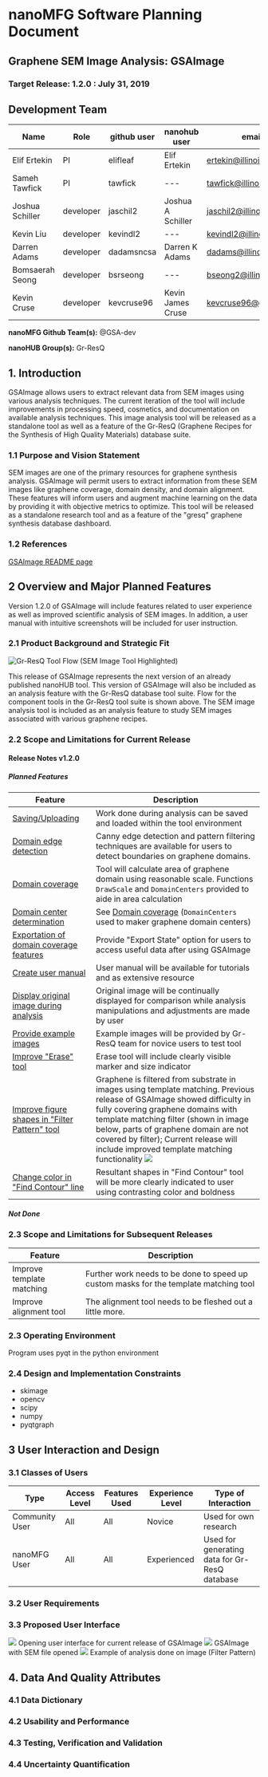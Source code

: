 # nanoMFG Software Planning Document
<!-- Replace text below with long title of project:short-name -->
## Graphene SEM Image Analysis: GSAImage
### Target Release: 1.2.0 : July 31, 2019

## Development Team
<!-- Complete table for all team members
 roles: PI, developer, validation
 status: active, inactive
-->
Name | Role | github user | nanohub user | email | status
---|---|---|---|---|---
Elif Ertekin | PI | elifleaf | Elif Ertekin | ertekin@illinois.edu | active
Sameh Tawfick | PI | tawfick | --- | tawfick@illinois.edu | active
Joshua Schiller | developer | jaschil2 | Joshua A Schiller | jaschil2@illinois.edu | active
Kevin Liu | developer | kevindl2 | --- | kevindl2@illinois.edu | inactive
Darren Adams | developer | dadamsncsa | Darren K Adams | dadams@illinois.edu | active
Bomsaerah Seong | developer | bsrseong | --- | bseong2@illinois.edu | active
Kevin Cruse | developer | kevcruse96 | Kevin James Cruse | kevcruse96@gmail.com | active


**nanoMFG Github Team(s):** @GSA-dev

**nanoHUB Group(s):** Gr-ResQ

## 1. Introduction
<!-- A  concise description of the current iteration of work. -->
GSAImage allows users to extract relevant data from SEM images using various analysis techniques. The current iteration of the tool will include improvements in processing speed, cosmetics, and documentation on available analysis techniques. This image analysis tool will be released as a standalone tool as well as a feature of the Gr-ResQ (Graphene Recipes for the Synthesis of High Quality Materials) database suite.

### 1.1 Purpose and Vision Statement
<!--Why are we building this tool? What is the key benefit? How does it relate to existing tools and existing software? How does it fit into the overall objectives for the nanoMFG node? Who will use it?-->
SEM images are one of the primary resources for graphene synthesis analysis. GSAImage will permit users to extract information from these SEM images like graphene coverage, domain density, and domain alignment. These features will inform users and augment machine learning on the data by providing it with objective metrics to optimize. This tool will be released as a standalone research tool and as a feature of the "gresq" graphene synthesis database dashboard.

### 1.2 References
<!--List any documents or background material that are relevant.  Links are useful. For instance, a link to a wiki or readme page in the project repository, or link to a uploaded file (doc, pdf, ppt, etc.).-->
[GSAImage README page](https://github.com/nanoMFG/GSA-Image/blob/master/README.md "GSAImage README page")

## 2 Overview and Major Planned Features
<!--Provide and overview characterising this proposed release.  Describe how users will interact with each proposed feature.-->
Version 1.2.0 of GSAImage will include features related to user experience as well as improved scientific analysis of SEM images. In addition, a user manual with intuitive screenshots will be included for user instruction.  

### 2.1 Product Background and Strategic Fit
<!--Provide context for the proposed product.  Is this a completely new projects, or next version of an existing project? This can include a description of any contextual research, or the status of any existing prototype application.  If this SPD describes a component, describe its relationship to larger system. Can include diagrams.-->

![Gr-ResQ Tool Flow (SEM Image Tool Highlighted)](file:///Users/kevcruse96/Desktop/nanoMFG/SPDs/gresq_flow.png)

This release of GSAImage represents the next version of an already published nanoHUB tool. This version of GSAImage will also be included as an analysis feature with the Gr-ResQ database tool suite. Flow for the component tools in the Gr-ResQ tool suite is shown above. The SEM image analysis tool is included as an analysis feature to study SEM images associated with various graphene recipes.


### 2.2 Scope and Limitations for Current Release
<!--List the all planned goals/features for this release.  These should be links to issues.  Add a new subsection for each release.  Equally important, document feature you explicity are not doing at this time-->


#### Release Notes v1.2.0
##### Planned Features

Feature | Description
--- | ---
[Saving/Uploading](https://github.com/nanoMFG/GSA-Image/issues/19#issue-364979479 "Saving/Uploading") | Work done during analysis can be saved and loaded within the tool environment
[Domain edge detection](https://github.com/nanoMFG/GSA-Image/issues/10#issuecomment-425507964 "Domain edge detection") | Canny edge detection and pattern filtering techniques are available for users to detect boundaries on graphene domains.
[Domain coverage](https://github.com/nanoMFG/GSA-Image/issues/13#issuecomment-425508872 "Domain coverage") | Tool will calculate area of graphene domain using reasonable scale. Functions `DrawScale` and `DomainCenters` provided to aide in area calculation
[Domain center determination](https://github.com/nanoMFG/GSA-Image/issues/15#issuecomment-425509516 "Domain center determination") | See [Domain coverage](https://github.com/nanoMFG/GSA-Image/issues/13#issuecomment-425508872 "Domain coverage") (`DomainCenters` used to maker graphene domain centers)
[Exportation of domain coverage features](https://github.com/nanoMFG/GSA-Image/issues/16#issuecomment-425509882 "Exportation of domain coverage features") | Provide "Export State" option for users to access useful data after using GSAImage
[Create user manual](https://github.com/nanoMFG/GSA-Image/issues/45 "Create user manual") | User manual will be available for tutorials and as extensive resource
[Display original image during analysis](https://github.com/nanoMFG/GSA-Image/issues/44 "Display original image during analysis") | Original image will be continually displayed for comparison while analysis manipulations and adjustments are made by user
[Provide example images](https://github.com/nanoMFG/GSA-Image/issues/39 "Provide example images") | Example images will be provided by Gr-ResQ team for novice users to test tool
[Improve "Erase" tool](https://github.com/nanoMFG/GSA-Image/issues/42 "Improve 'Erase' tool") | Erase tool will include clearly visible marker and size indicator
[Improve figure shapes in "Filter Pattern" tool](https://github.com/nanoMFG/GSA-Image/issues/43 "Improve figure shapes in 'Filter Pattern' tool") | Graphene is filtered from substrate in images using template matching. Previous release of GSAImage showed difficulty in fully covering graphene domains with template matching filter (shown in image below, parts of graphene domain are not covered by filter); Current release will include improved template matching functionality ![](https://camo.githubusercontent.com/56ea7ea001d43fdadae39fc81d95ac63aa8e3b6e/68747470733a2f2f696d616765732e7a656e68756275736572636f6e74656e742e636f6d2f3564303237373031623638656265303163616131353030632f39653732323133352d366234642d343138312d623562642d316462313264323039633339)
[Change color in "Find Contour" line](https://github.com/nanoMFG/GSA-Image/issues/46 "Change color in 'Find Contour' Lines") | Resultant shapes in "Find Contour" tool will be more clearly indicated to user using contrasting color and boldness


##### Not Done



### 2.3 Scope and Limitations for Subsequent Releases
<!--Short summary of  future envisioned roadmap for subsequent efforts.-->
Feature | Description
--- | ---
Improve template matching | Further work needs to be done to speed up custom masks for the template matching tool
Improve alignment tool | The alignment tool needs to be fleshed out a little more.

### 2.3 Operating Environment
<!--Describe the target environment.  Identify components or application that are needed.  Describe technical infrastructure need to support the application.-->
Program uses pyqt in the python environment


### 2.4 Design and Implementation Constraints
<!--This could include pre-existing code that needs to be incorporated ,a certain programming language or toolkit and software dependencies.  Describe the origin and rationale for each constraint.-->
* skimage
* opencv
* scipy
* numpy
* pyqtgraph

## 3 User Interaction and Design

### 3.1 Classes of Users
<!--Identify classes (types) of users that you anticipate will use the product.  Provide any relevant context about each class that may influence how the product is used:
The tasks the class of users will perform
Access and privilege level
Features used
Experience level
Type of interaction
Provide links to any user surveys, questionnaires, interviews, feedback or other relevant information.-->
Type | Access Level | Features Used | Experience Level | Type of Interaction
---|---|---|---|---
Community User | All | All | Novice | Used for own research
nanoMFG User | All | All | Experienced | Used for generating data for Gr-ResQ database

### 3.2 User Requirements
<!-- Provide a list of issue links to document the main set of user requirements to be satisfied by this release.  Use the user requirement template to draft thense issues.  A well written user requirement should be easy to justify (Rational) and should be testable.  List in order of priority as must have, should have or nice to have for each use case. -->


### 3.3 Proposed User Interface
<!--Could include drawn mockups, screenshots of prototypes, comparison to existing software and other descriptions.-->
![](GUI.png)
Opening user interface for current release of GSAImage
![](GUIwImage.png)
GSAImage with SEM file opened
![](GUIwFilter.png)
Example of analysis done on image (Filter Pattern)


## 4. Data And Quality Attributes

### 4.1 Data Dictionary
<!--Summarize inputs and outputs for the application.-->

### 4.2 Usability and Performance
<!--Summarize usability requirements such as easy of adoption for new users (eg example data),  inline documentation, avoiding errors, efficient interaction, etc.  Describe performance expectations  and/or document challenges.  Note you can reference user requirements from above if needed. -->

### 4.3 Testing, Verification and Validation
<!--Describe What data is necessary to verify the basic functionality of the application.  Provide a testing plan that includes a list of issues for each planned activity.  Describe data sets that are needed to test validation.-->

### 4.4 Uncertainty Quantification
<!--Identify and document possible sources of uncertainty. Categorize with standard labels, such as parametric, structural, algorithmic, experimental, interpolation.

Develop a plan for measuring and documenting uncertainty, e.g., using forward propagation or inverse UQ, and showing it in the application, if applicable.-->
